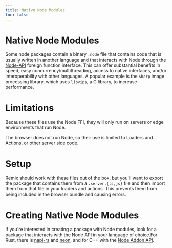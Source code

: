 ```yaml
---
title: Native Node Modules
toc: false
---
```


# Native Node Modules

Some node packages contain a binary `.node` file that contains code that is usually written in another language and that interacts with Node through the [Node-API](https://nodejs.org/api/n-api.html) foreign function interface. This can offer substantial benefits in speed, easy concurrency/multithreading, access to native interfaces, and/or interoperability with other languages. A popular example is the `Sharp` image processing library, which uses `libvips`, a C library, to increase performance.

# Limitations

Because these files use the Node FFI, they will only run on servers or edge environments that run Node.

The browser does not run Node, so their use is limited to Loaders and Actions, or other server side code.

# Setup

Remix should work with these files out of the box, but you'll want to export the package that contains them from a `.server.{ts,js}` file and then import them from that file in your loaders and actions. This prevents them from being included in the browser bundle and causing errors.

# Creating Native Node Modules

If you're interested in creating a package with Node modules, look for a package that interacts with the Node API in your language of choice.For Rust, there is [napi-rs](https://napi.rs/) and [neon](https://neon-bindings.com/), and for C++ with the [Node Addon API](https://github.com/nodejs/node-addon-api).

